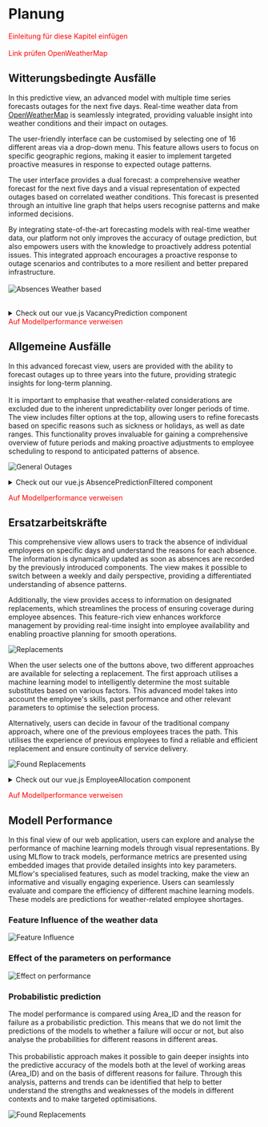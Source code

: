# <i class="fas fa-database"></i> Planung

<span style="color:red;">Einleitung für diese Kapitel einfügen</span><br><br>
<span style="color:red;">Link prüfen OpenWeatherMap</span>


## Witterungsbedingte Ausfälle
In this predictive view, an advanced model with multiple time series forecasts outages for the next five days. Real-time weather data from [OpenWeatherMap](/docs/externalServices/servicesWebApp.md) is seamlessly integrated, providing valuable insight into weather conditions and their impact on outages.

The user-friendly interface can be customised by selecting one of 16 different areas via a drop-down menu. This feature allows users to focus on specific geographic regions, making it easier to implement targeted proactive measures in response to expected outage patterns.

The user interface provides a dual forecast: a comprehensive weather forecast for the next five days and a visual representation of expected outages based on correlated weather conditions. This forecast is presented through an intuitive line graph that helps users recognise patterns and make informed decisions.

By integrating state-of-the-art forecasting models with real-time weather data, our platform not only improves the accuracy of outage prediction, but also empowers users with the knowledge to proactively address potential issues. This integrated approach encourages a proactive response to outage scenarios and contributes to a more resilient and better prepared infrastructure.
<br>
<br>
![Absences Weather based](weather-based.png)
<br>
<br>
<details>
<summary>Check out our vue.js VacancyPrediction component</summary>

```
<template>
    <FiveDayForecast @area-changed="handleAreaChanged" />
    
    <div class="mt-12" v-if="loadedChart">
        <SimpleLineChart :injectedVacancyPrediction="absences" :injectedStartDate="startDate" :injectedEndDate="endDate" />
    </div>

</template>
  

<script>

    import FiveDayForecast from "@/components/SubComponents/Weather/FiveDayForecast"
    import { findWeatherBasedReplacements } from '@/services/Absences/absencePredictionService'
    import SimpleLineChart from "@/components/SubComponents/Charts/LineCharts/SimpleLineChart"


    export default {
        components: {
            FiveDayForecast,
            SimpleLineChart,
        },
        data() {
            return {
                absences: [],
                loadedChart: false,
                startDate: "",
                endDate: "",
                area_id: "2.2",
            };
        },
        mounted() {
            this.loadData();
        },
        methods: {
            async loadData() {
                this.loadedChart = false;
                this.absences = await findWeatherBasedReplacements(this.area_id, "");
                let today = new Date();
                let fiveDaysLater = new Date();
                fiveDaysLater.setDate(today.getDate() + 4); 

                // Funktion zum Formatieren des Datums als 'dd-mm-yyyy'
                let formatMyDate = (date) => {
                    let d = new Date(date),
                        month = '' + (d.getMonth() + 1), // Monate von 0 indexiert
                        day = '' + d.getDate(),
                        year = d.getFullYear();

                    // Vorabfüllung kleinerer Monate und Tage mit 0
                    if(month.length < 2) 
                        month = '0' + month;
                    if(day.length < 2) 
                        day = '0' + day;
                    
                    return [day, month, year].join('-');
                }

                this.startDate = formatMyDate(today);
                this.endDate = formatMyDate(fiveDaysLater);
                this.loadedChart = true;
            },
            async getPredictions() {
                this.loadData();
            },
            handleValidStartDate(date) {
                this.startDate = date;
            },
            handleValidEndDate(date) {
                this.endDate = date;
            },
            handleAreaChanged(newAreaId) {
                // Hierhin kommt der neue Wert von area_id
                this.area_id = newAreaId;
                this.loadData();
            }
        }
    }

    
</script>

```
</details>
<span style="color:red;">Auf Modellperformance verweisen</span>

## Allgemeine Ausfälle

In this advanced forecast view, users are provided with the ability to forecast outages up to three years into the future, providing strategic insights for long-term planning. <br> <br>
It is important to emphasise that weather-related considerations are excluded due to the inherent unpredictability over longer periods of time. The view includes filter options at the top, allowing users to refine forecasts based on specific reasons such as sickness or holidays, as well as date ranges. This functionality proves invaluable for gaining a comprehensive overview of future periods and making proactive adjustments to employee scheduling to respond to anticipated patterns of absence.

![General Outages](long-time-prediction.png)
<details>
<summary>Check out our vue.js AbsencePredictionFiltered component</summary>

```
<template>


    <div>
        <div class="mx-auto max-w-3xl px-4 text-center sm:px-6 lg:max-w-7xl lg:px-8">

            <section aria-labelledby="filter-heading" class="border-t border-gray-200 py-6">

                <div class="grid grid-cols-2 gap-y-4 md: gap-y-0 md:flex items-center justify-between">
                    <div class="relative inline-block text-left">
                        <label for="startDate" class="block text-xs text-gray-700">Startdatum:</label>
                        <div>
                            <button @click="showButton('startDate')" type="button" class="group inline-flex justify-center text-sm font-medium text-gray-700 hover:text-gray-900" id="mobile-menu-button" aria-expanded="false" aria-haspopup="true">
                                {{startDate}}
                                <svg v-show="showStart" xmlns="http://www.w3.org/2000/svg" fill="none" viewBox="0 0 24 24" stroke-width="1.5" stroke="currentColor" class="-mr-1 ml-1 h-4 w-4 flex-shrink-0 text-gray-400 group-hover:text-gray-500">
                                    <path stroke-linecap="round" stroke-linejoin="round" d="M4.5 15.75l7.5-7.5 7.5 7.5" />
                                </svg>
                                <svg v-show="!showStart" xmlns="http://www.w3.org/2000/svg" fill="none" viewBox="0 0 24 24" stroke-width="1.5" stroke="currentColor" class="-mr-1 ml-1 h-4 w-4 flex-shrink-0 text-gray-400 group-hover:text-gray-500">
                                    <path stroke-linecap="round" stroke-linejoin="round" d="M19.5 8.25l-7.5 7.5-7.5-7.5" />
                                </svg>

                            </button>
                        </div>

                        <div v-show="showStart" class="absolute left-0 z-10 mt-2 w-72 origin-top-left rounded-md bg-white shadow-2xl ring-1 ring-black ring-opacity-5 focus:outline-none" role="menu" aria-orientation="vertical" aria-labelledby="mobile-menu-button" tabindex="-1">
                            <DateInput v-model="this.startDate" @dateValid="handleValidStartDate" />
                        </div>
                    </div>
                    <div class="relative inline-block text-left">
                        <label for="endstartDate" class="block text-xs text-gray-700">Enddatum:</label>
                        <div>
                            <button @click="showButton('endDate')" type="button" class="group inline-flex justify-center text-sm font-medium text-gray-700 hover:text-gray-900" id="mobile-menu-button" aria-expanded="false" aria-haspopup="true">
                                {{ endDate }}
                                <svg v-show="showEnd" xmlns="http://www.w3.org/2000/svg" fill="none" viewBox="0 0 24 24" stroke-width="1.5" stroke="currentColor" class="-mr-1 ml-1 h-4 w-4 flex-shrink-0 text-gray-400 group-hover:text-gray-500">
                                    <path stroke-linecap="round" stroke-linejoin="round" d="M4.5 15.75l7.5-7.5 7.5 7.5" />
                                </svg>
                                <svg v-show="!showEnd" xmlns="http://www.w3.org/2000/svg" fill="none" viewBox="0 0 24 24" stroke-width="1.5" stroke="currentColor" class="-mr-1 ml-1 h-4 w-4 flex-shrink-0 text-gray-400 group-hover:text-gray-500">
                                    <path stroke-linecap="round" stroke-linejoin="round" d="M19.5 8.25l-7.5 7.5-7.5-7.5" />
                                </svg>
                            </button>
                        </div>

                        <div v-show="showEnd" class="absolute left-0 z-10 mt-2 w-72 origin-top-left rounded-md bg-white shadow-2xl ring-1 ring-black ring-opacity-5 focus:outline-none" role="menu" aria-orientation="vertical" aria-labelledby="mobile-menu-button" tabindex="-1">
                            <DateInput v-model="this.endDate" @dateValid="handleValidEndDate" />
                        </div>
                    </div>
                    <div class="relative inline-block text-left">
                        <label for="reason" class="block text-xs text-gray-700">Grund:</label>
                        <div>
                            <button @click="showButton('reason')" type="button" class="group inline-flex justify-center text-sm font-medium text-gray-700 hover:text-gray-900" id="mobile-menu-button" aria-expanded="false" aria-haspopup="true">
                                <span v-if="reason == 'illness'"> Krankheit</span>
                                <span v-else> Urlaub </span>
                               
                                <svg v-show="showReason" xmlns="http://www.w3.org/2000/svg" fill="none" viewBox="0 0 24 24" stroke-width="1.5" stroke="currentColor" class="-mr-1 ml-1 h-4 w-4 flex-shrink-0 text-gray-400 group-hover:text-gray-500">
                                    <path stroke-linecap="round" stroke-linejoin="round" d="M4.5 15.75l7.5-7.5 7.5 7.5" />
                                </svg>
                                <svg v-show="!showReason" xmlns="http://www.w3.org/2000/svg" fill="none" viewBox="0 0 24 24" stroke-width="1.5" stroke="currentColor" class="-mr-1 ml-1 h-4 w-4 flex-shrink-0 text-gray-400 group-hover:text-gray-500">
                                    <path stroke-linecap="round" stroke-linejoin="round" d="M19.5 8.25l-7.5 7.5-7.5-7.5" />
                                </svg>
                            </button>
                        </div>

                        <div v-show="showReason" class="absolute left-0 z-10 mt-2 w-72 origin-top-left rounded-md bg-white shadow-2xl ring-1 ring-black ring-opacity-5 focus:outline-none" role="menu" aria-orientation="vertical" aria-labelledby="mobile-menu-button" tabindex="-1">
                            <ul class="absolute z-10 mt-1 max-h-60 w-full overflow-auto rounded-md bg-white py-1 text-base shadow-lg ring-1 ring-black ring-opacity-5 focus:outline-none sm:text-sm" tabindex="-1" role="listbox" aria-labelledby="listbox-label" aria-activedescendant="listbox-option-3">
                                <li 
                                    class="text-gray-900 cursor-pointer relative select-none py-2 pl-3 pr-9" 
                                    id="listbox-option-0" 
                                    role="option"
                                    @click="chooseReason('illness')"
                                    :class="{ 'bg-primary-400 text-white': reason == 'illness' }"

                                >
                                    <!-- Selected: "font-semibold", Not Selected: "font-normal" -->
                                    <span class="font-normal block truncate">Krankheit</span>
                                    
                                </li>
                                <li 
                                    class="text-gray-900 cursor-pointer relative select-none py-2 pl-3 pr-9" 
                                    id="listbox-option-0" 
                                    role="option"
                                    @click="chooseReason('vacation')"
                                    :class="{ 'bg-primary-400 text-white': reason == 'vacation' }"
                                >
                                    <!-- Selected: "font-semibold", Not Selected: "font-normal" -->
                                    <span class="font-normal block truncate">Urlaub</span>
                                </li>

                            </ul>
                        </div>
                    </div>
                    <div class="relative inline-block text-left">
                        <label for="area" class="block text-xs text-gray-700">Area Code:</label>
                        <div>
                            <button @click="showButton('areaId')" type="button" class="group inline-flex justify-center text-sm font-medium text-gray-700 hover:text-gray-900" id="mobile-menu-button" aria-expanded="false" aria-haspopup="true">
                                {{area_id }}
                                <svg v-show="showArea" xmlns="http://www.w3.org/2000/svg" fill="none" viewBox="0 0 24 24" stroke-width="1.5" stroke="currentColor" class="-mr-1 ml-1 h-4 w-4 flex-shrink-0 text-gray-400 group-hover:text-gray-500">
                                    <path stroke-linecap="round" stroke-linejoin="round" d="M4.5 15.75l7.5-7.5 7.5 7.5" />
                                </svg>
                                <svg v-show="!showArea" xmlns="http://www.w3.org/2000/svg" fill="none" viewBox="0 0 24 24" stroke-width="1.5" stroke="currentColor" class="-mr-1 ml-1 h-4 w-4 flex-shrink-0 text-gray-400 group-hover:text-gray-500">
                                    <path stroke-linecap="round" stroke-linejoin="round" d="M19.5 8.25l-7.5 7.5-7.5-7.5" />
                                </svg>
                            </button>
                        </div>

                        <div v-show="showArea" class="absolute left-0 z-10 mt-2 w-72 origin-top-left rounded-md bg-white shadow-2xl ring-1 ring-black ring-opacity-5 focus:outline-none" role="menu" aria-orientation="vertical" aria-labelledby="mobile-menu-button" tabindex="-1">
                            <AreaList @update-chosen-area="handleUpdateChosenArea"/>
                        </div>
                    </div>
                    <button @click="getPredictions" class="cursor-pointer bg-blue-500 text-white rounded px-4 py-1 max-h-[45px] col-span-2">Ausfälle berechnen</button>
                </div>
            </section>
        </div>
    </div>
    <div class="mt-12" v-if="loadedChart">
        <SimpleLineChart :injectedVacancyPrediction="absences" :injectedStartDate="startDate" :injectedEndDate="endDate" />
    </div>

</template>

<script>
    import DateInput from "@/components/SubComponents/Inputs/DateInput"
    import AreaList from "@/components/SubComponents/Inputs/AreaList"
    import { getTimelinePredictions } from "@/services/Absences/absencePredictionService"
    import SimpleLineChart from "@/components/SubComponents/Charts/LineCharts/SimpleLineChart"


    export default {

        components: {
            DateInput,
            AreaList,
            SimpleLineChart
        },

        data() {
            return {
                area_id: "2.2", 
                reason: "illness", 
                startDate: "01-01-2024",
                endDate: "07-01-2024",
                showStart: false, 
                showEnd: false,
                showArea: false,
                showReason: false,
                absences: [],
                loadedChart:false,
            };
        },
        mounted() {
            this.getPredictions();
        },

        methods: {
            showButton(type) {
                if (type == "endDate") {
                    this.showEnd = !this.showEnd;
                } else if (type == "startDate") {
                    this.showStart = !this.showStart;
                }
                else if (type == "reason") {
                    this.showReason = !this.showReason;
                }
                else if (type == "areaId") {
                    this.showArea = !this.showArea;
                }
            },
            chooseReason(reason) {
                this.reason = reason;
                this.showReason = !this.showReason;
            },
            async getPredictions() {
                this.loadedChart = false;
                this.absences = await getTimelinePredictions(
                    this.startDate, this.endDate, this.reason, this.area_id,
                );
                console.log(this.absences);
                this.loadedChart = true;
            },
            handleValidStartDate(date) {
                this.startDate = date;
            },
            handleValidEndDate(date) {
                this.endDate = date;
            },
            handleUpdateChosenArea(area) {
                this.area_id = area;
                this.showArea = !this.showArea;
            }
        }

    
    }

</script>

```
</details>

<span style="color:red;">Auf Modellperformance verweisen</span>

## Ersatzarbeitskräfte
This comprehensive view allows users to track the absence of individual employees on specific days and understand the reasons for each absence. The information is dynamically updated as soon as absences are recorded by the previously introduced components. The view makes it possible to switch between a weekly and daily perspective, providing a differentiated understanding of absence patterns.

Additionally, the view provides access to information on designated replacements, which streamlines the process of ensuring coverage during employee absences. This feature-rich view enhances workforce management by providing real-time insight into employee availability and enabling proactive planning for smooth operations.

![Replacements](vacancies-future.png)

When the user selects one of the buttons above, two different approaches are available for selecting a replacement. The first approach utilises a machine learning model to intelligently determine the most suitable substitutes based on various factors. This advanced model takes into account the employee's skills, past performance and other relevant parameters to optimise the selection process.

Alternatively, users can decide in favour of the traditional company approach, where one of the previous employees traces the path. This utilises the experience of previous employees to find a reliable and efficient replacement and ensure continuity of service delivery.

![Found Replacements](found-replacement.png)

<details>
<summary>Check out our vue.js EmployeeAllocation component</summary>

```
<template>
    <ListCalendar />

</template>

<script>
    import  ListCalendar  from "@/components/SubComponents/Calendar/ListCalendar";

    export default {
        data() {
            return {
                replacement: [],
            }
        },
        mounted() {
            this.loadData();
        },
        methods: {
            async loadData() {
            }
        },
        components: {
            ListCalendar,
        },
    }


</script>

```
</details>

<span style="color:red;">Auf Modellperformance verweisen</span>

## Modell Performance

In this final view of our web application, users can explore and analyse the performance of machine learning models through visual representations. By using MLflow to track models, performance metrics are presented using embedded images that provide detailed insights into key parameters. MLflow's specialised features, such as model tracking, make the view an informative and visually engaging experience. Users can seamlessly evaluate and compare the efficiency of different machine learning models.
These models are predictions for weather-related employee shortages. 

### Feature Influence of the weather data
![Feature Influence](performance.jpeg)

### Effect of the parameters on performance
![Effect on performance](lgbmplot.png)

### Probabilistic prediction
The model performance is compared using Area_ID and the reason for failure as a probabilistic prediction. This means that we do not limit the predictions of the models to whether a failure will occur or not, but also analyse the probabilities for different reasons in different areas. 
<br> <br>
This probabilistic approach makes it possible to gain deeper insights into the predictive accuracy of the models both at the level of working areas (Area_ID) and on the basis of different reasons for failure. Through this analysis, patterns and trends can be identified that help to better understand the strengths and weaknesses of the models in different contexts and to make targeted optimisations.

![Found Replacements](probibalistic_forecast.png)
